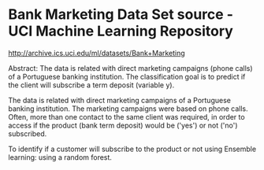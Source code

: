 <h1>Bank Marketing Data Set source - UCI Machine Learning Repository</h1>

http://archive.ics.uci.edu/ml/datasets/Bank+Marketing

Abstract: The data is related with direct marketing campaigns (phone calls) of a Portuguese banking institution. The classification goal is to predict if the client will subscribe a term deposit (variable y).

The data is related with direct marketing campaigns of a Portuguese banking institution. The marketing campaigns were based on phone calls. Often, more than one contact to the same client was required, in order to access if the product (bank term deposit) would be ('yes') or not ('no') subscribed. 

To identify if a customer will subscribe to the product or not using Ensemble learning: using a random forest.
